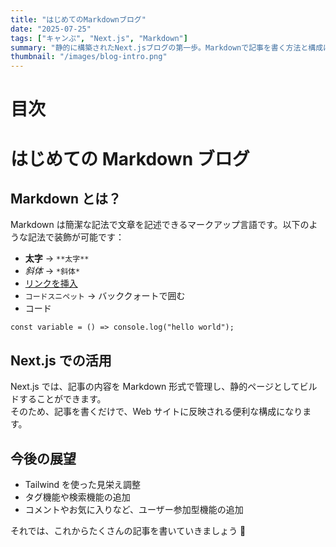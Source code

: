 ```yaml
---
title: "はじめてのMarkdownブログ"
date: "2025-07-25"
tags: ["キャンぷ", "Next.js", "Markdown"]
summary: "静的に構築されたNext.jsブログの第一歩。Markdownで記事を書く方法と構成について。"
thumbnail: "/images/blog-intro.png"
---
```


# 目次

# はじめての Markdown ブログ

## Markdown とは？

Markdown は簡潔な記法で文章を記述できるマークアップ言語です。以下のような記法で装飾が可能です：

- **太字** → `**太字**`
- _斜体_ → `*斜体*`
- [リンクを挿入](https://example.com)
- `コードスニペット` → バッククォートで囲む
- コード

```tsx
const variable = () => console.log("hello world");
```

## Next.js での活用

Next.js では、記事の内容を Markdown 形式で管理し、静的ページとしてビルドすることができます。  
そのため、記事を書くだけで、Web サイトに反映される便利な構成になります。

## 今後の展望

- Tailwind を使った見栄え調整
- タグ機能や検索機能の追加
- コメントやお気に入りなど、ユーザー参加型機能の追加

それでは、これからたくさんの記事を書いていきましょう 🚀
